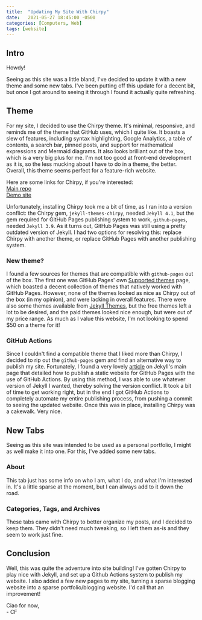 ```yaml
---
title:  "Updating My Site With Chirpy"
date:   2021-05-27 18:45:00 -0500
categories: [Computers, Web]
tags: [website]
---
```


## Intro

Howdy!

Seeing as this site was a little bland, I've decided to update it with a new theme and some new tabs. I've been putting off this update for a decent bit, but once I got around to seeing it through I found it actually quite refreshing.

## Theme

For my site, I decided to use the Chirpy theme. It's minimal, responsive, and reminds me of the theme that GitHub uses, which I quite like. It boasts a slew of features, including syntax highlighting, Google Analytics, a table of contents, a search bar, pinned posts, and support for mathematical expressions and Mermaid diagrams. It also looks brilliant out of the box, which is a very big plus for me. I'm not too good at front-end development as it is, so the less mucking about I have to do in a theme, the better. Overall, this theme seems perfect for a feature-rich website.

Here are some links for Chirpy, if you're interested:  
[Main repo](https://github.com/cotes2020/jekyll-theme-chirpy/)  
[Demo site](https://chirpy.cotes.info)  

Unfortunately, installing Chirpy took me a bit of time, as I ran into a version conflict: the Chirpy gem, `jekyll-themes-chirpy`, needed `Jekyll 4.1`, but the gem required for GitHub Pages publishing system to work, `github-pages`, needed `Jekyll 3.9`. As it turns out, GitHub Pages was still using a pretty outdated version of Jekyll. I had two options for resolving this: replace Chirpy with another theme, or replace GitHub Pages with another publishing system.

### New theme?

I found a few sources for themes that are compatible with `github-pages` out of the box. The first one was GitHub Pages' own [Supported themes](https://pages.github.com/themes/) page, which boasted a decent collection of themes that natively worked with GitHub Pages. However, none of the themes looked as nice as Chirpy out of the box (in my opinion), and were lacking in overall features. There were also some themes available from [Jekyll Themes](https://jekyllthemes.io/github-pages-themes), but the free themes left a lot to be desired, and the paid themes looked nice enough, but were out of my price range. As much as I value this website, I'm not looking to spend $50 on a theme for it!

### GitHub Actions

Since I couldn't find a compatible theme that I liked more than Chirpy, I decided to rip out the `github-pages` gem and find an alternative way to publish my site. Fortunately, I found a very lovely [article](https://jekyllrb.com/docs/continuous-integration/github-actions/) on Jekyll's main page that detailed how to publish a static website for GitHub Pages with the use of GitHub Actions. By using this method, I was able to use whatever version of Jekyll I wanted, thereby solving the version conflict. It took a bit of time to get working right, but in the end I got GitHub Actions to completely automate my entire publishing process, from pushing a commit to seeing the updated website. Once this was in place, installing Chirpy was a cakewalk. Very nice.

## New Tabs

Seeing as this site was intended to be used as a personal portfolio, I might as well make it into one. For this, I've added some new tabs.

### About

This tab just has some info on who I am, what I do, and what I'm interested in. It's a little sparse at the moment, but I can always add to it down the road.

### Categories, Tags, and Archives

These tabs came with Chirpy to better organize my posts, and I decided to keep them. They didn't need much tweaking, so I left them as-is and they seem to work just fine.

## Conclusion

Well, this was quite the adventure into site building! I've gotten Chirpy to play nice with Jekyll, and set up a Github Actions system to publish my website. I also added a few new pages to my site, turning a sparse blogging website into a sparse portfolio/blogging website. I'd call that an improvement!

Ciao for now,  
\- CF
